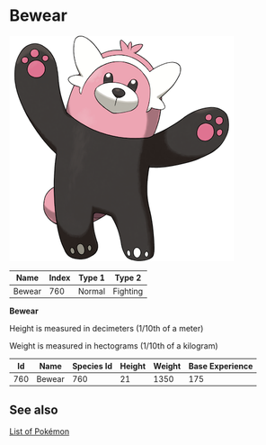 # Bewear


![Bewear](images/760.png)

| **Name** | **Index** | **Type 1** | **Type 2** |
|----|----|----|----|
| Bewear | 760 | Normal | Fighting  |

**Bewear** 


Height is measured in decimeters (1/10th of a meter)

Weight is measured in hectograms (1/10th of a kilogram)

| **Id** | **Name** | **Species Id** | **Height** | **Weight** | **Base Experience** |
|--------|----------|----------------|------------|------------|---------------------|
| 760 | Bewear | 760 | 21 | 1350 | 175 |


## See also

[List of Pokémon](../pokemon.md)
